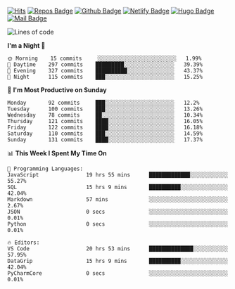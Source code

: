 

[![Hits](https://hits.seeyoufarm.com/api/count/incr/badge.svg?url=https%3A%2F%2Fgithub.com/sangm1n)](https://hits.seeyoufarm.com) 
[![Repos Badge](https://badges.pufler.dev/repos/sangm1n)](https://badges.pufler.dev)
[![Github Badge](http://img.shields.io/badge/-github-black?style=flat-square&logo=github&logoColor=white&link=https:https://github.com/sangm1n/)](https://github.com/sangm1n/)
[![Netlify Badge](https://img.shields.io/badge/-TIL-00C7B7?style=flat-square&logo=Netlify&logoColor=white&link=https://sangminlog.netlify.com)](https://sangminlog.netlify.com)
[![Hugo Badge](https://img.shields.io/badge/-techblog-FF4088?style=flat-square&logo=Hugo&logoColor=white&link=https://sangm1n.github.io)](https://sangm1n.github.io)
[![Mail Badge](http://img.shields.io/badge/-mail-D14836?style=flat-square&logo=Gmail&logoColor=white&link=mailto:dltkd96als@naver.com)](mailto:dltkd96als@naver.com/)

<!--START_SECTION:waka-->
![Lines of code](https://img.shields.io/badge/From%20Hello%20World%20I%27ve%20Written-2.3%20million%20lines%20of%20code-blue)

**I'm a Night 🦉** 

```text
🌞 Morning    15 commits     ░░░░░░░░░░░░░░░░░░░░░░░░░   1.99% 
🌆 Daytime    297 commits    █████████░░░░░░░░░░░░░░░░   39.39% 
🌃 Evening    327 commits    ██████████░░░░░░░░░░░░░░░   43.37% 
🌙 Night      115 commits    ███░░░░░░░░░░░░░░░░░░░░░░   15.25%

```
📅 **I'm Most Productive on Sunday** 

```text
Monday       92 commits     ███░░░░░░░░░░░░░░░░░░░░░░   12.2% 
Tuesday      100 commits    ███░░░░░░░░░░░░░░░░░░░░░░   13.26% 
Wednesday    78 commits     ██░░░░░░░░░░░░░░░░░░░░░░░   10.34% 
Thursday     121 commits    ████░░░░░░░░░░░░░░░░░░░░░   16.05% 
Friday       122 commits    ████░░░░░░░░░░░░░░░░░░░░░   16.18% 
Saturday     110 commits    ███░░░░░░░░░░░░░░░░░░░░░░   14.59% 
Sunday       131 commits    ████░░░░░░░░░░░░░░░░░░░░░   17.37%

```


📊 **This Week I Spent My Time On** 

```text
💬 Programming Languages: 
JavaScript               19 hrs 55 mins      █████████████░░░░░░░░░░░░   55.27% 
SQL                      15 hrs 9 mins       ██████████░░░░░░░░░░░░░░░   42.04% 
Markdown                 57 mins             ░░░░░░░░░░░░░░░░░░░░░░░░░   2.67% 
JSON                     0 secs              ░░░░░░░░░░░░░░░░░░░░░░░░░   0.01% 
Python                   0 secs              ░░░░░░░░░░░░░░░░░░░░░░░░░   0.01%

🔥 Editors: 
VS Code                  20 hrs 53 mins      ██████████████░░░░░░░░░░░   57.95% 
DataGrip                 15 hrs 9 mins       ██████████░░░░░░░░░░░░░░░   42.04% 
PyCharmCore              0 secs              ░░░░░░░░░░░░░░░░░░░░░░░░░   0.01%

```


<!--END_SECTION:waka-->


<!--
**sangm1n/sangm1n** is a ✨ _special_ ✨ repository because its `README.md` (this file) appears on your GitHub profile.

Here are some ideas to get you started:

- 🔭 I’m currently working on ...
- 🌱 I’m currently learning ...
- 👯 I’m looking to collaborate on ...
- 🤔 I’m looking for help with ...
- 💬 Ask me about ...
- 📫 How to reach me: ...
- 😄 Pronouns: ...
- ⚡ Fun fact: ...

https://shields.io/
-->


